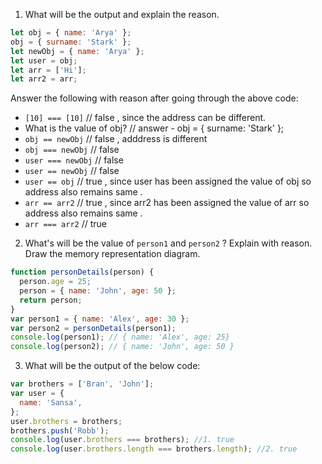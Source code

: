 1. What will be the output and explain the reason.

```js
let obj = { name: 'Arya' };
obj = { surname: 'Stark' };
let newObj = { name: 'Arya' };
let user = obj;
let arr = ['Hi'];
let arr2 = arr;
```

Answer the following with reason after going through the above code:

- `[10] === [10]`  // false , since the address can be different.
- What is the value of obj? // answer - obj = { surname: 'Stark' };
- `obj == newObj` //  false , adddress is different 
- `obj === newObj` // false
- `user === newObj` // false 
- `user == newObj` //  false 
- `user == obj` // true , since user has been assigned the value of obj so address also remains same  .
- `arr == arr2`  // true , since arr2 has been assigned the value of arr so address also remains same  .
- `arr === arr2` // true

2. What's will be the value of `person1` and `person2` ? Explain with reason. Draw the memory representation diagram.

<!-- To add this image here use ![name](./hello.jpg) -->

```js
function personDetails(person) {
  person.age = 25;
  person = { name: 'John', age: 50 };
  return person;
}
var person1 = { name: 'Alex', age: 30 };
var person2 = personDetails(person1);
console.log(person1); // { name: 'Alex', age: 25}
console.log(person2); // { name: 'John', age: 50 }
```

3. What will be the output of the below code:

```js
var brothers = ['Bran', 'John'];
var user = {
  name: 'Sansa',
};
user.brothers = brothers;
brothers.push('Robb');
console.log(user.brothers === brothers); //1. true 
console.log(user.brothers.length === brothers.length); //2. true 
```
